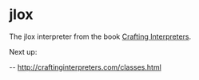 # jlox
The jlox interpreter from the book [Crafting Interpreters](https://craftinginterpreters.com).


Next up:

-- http://craftinginterpreters.com/classes.html